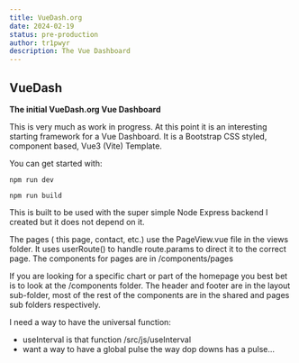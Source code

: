 ```yaml
---
title: VueDash.org
date: 2024-02-19
status: pre-production
author: tr1pwyr
description: The Vue Dashboard
---
```


## VueDash
**The initial VueDash.org Vue Dashboard**

This is very much as work in progress.  At this point it is an interesting starting framework for a Vue Dashboard.  It is a Bootstrap CSS styled, component based, Vue3 (Vite) Template.

You can get started with:

```npm run dev```

```npm run build```
		
This is built to be used with the super simple Node Express backend I created but it does not depend on it.  

The pages ( this page, contact, etc.) use the PageView.vue file in the views folder. It uses userRoute() to handle route.params to direct it to the correct page. The components for pages are in /components/pages 

If you are looking for a specific chart or part of the homepage you best bet is to look at the /components folder. The header and footer are in the layout sub-folder, most of the rest of the components are in the shared and pages sub folders respectively. 

<!-- This is the "clock", but really it's an example of using the useInterval -->
I need a way to have the universal function:
- useInterval is that function /src/js/useInterval
- want a way to have a global pulse the way dop downs has a pulse...
